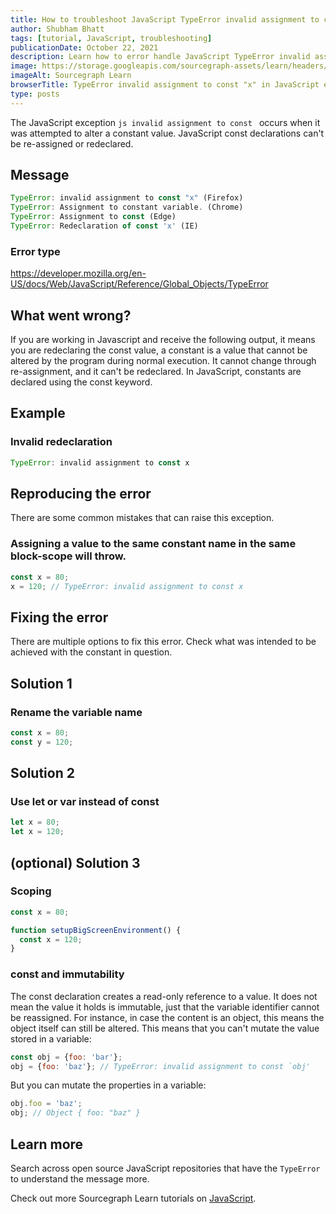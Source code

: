```yaml
---
title: How to troubleshoot JavaScript TypeError invalid assignment to const "x"
author: Shubham Bhatt
tags: [tutorial, JavaScript, troubleshooting]
publicationDate: October 22, 2021
description: Learn how to error handle JavaScript TypeError invalid assignment to const "x"
image: https://storage.googleapis.com/sourcegraph-assets/learn/headers/sourcegraph-learn-header.png
imageAlt: Sourcegraph Learn
browserTitle: TypeError invalid assignment to const "x" in JavaScript error handling
type: posts
---
```


The JavaScript exception ```js invalid assignment to const ``` occurs when it was attempted to alter a constant value. JavaScript const declarations can't be re-assigned or redeclared.

## Message

```js
TypeError: invalid assignment to const "x" (Firefox)
TypeError: Assignment to constant variable. (Chrome)
TypeError: Assignment to const (Edge)
TypeError: Redeclaration of const 'x' (IE)
```

### Error type
https://developer.mozilla.org/en-US/docs/Web/JavaScript/Reference/Global_Objects/TypeError

## What went wrong?

If you are working in Javascript and receive the following output, it means you are redeclaring the const value, a constant is a value that cannot be altered by the program during normal execution. It cannot change through re-assignment, and it can't be redeclared. In JavaScript, constants are declared using the const keyword.

## Example

### Invalid redeclaration

```js
TypeError: invalid assignment to const x
```

## Reproducing the error
There are some common mistakes that can raise this exception.

### Assigning a value to the same constant name in the same block-scope will throw.

```js
const x = 80;
x = 120; // TypeError: invalid assignment to const x
```

## Fixing the error
There are multiple options to fix this error. Check what was intended to be achieved with the constant in question.

## Solution 1

### Rename the variable name

```js
const x = 80;
const y = 120;
```

## Solution 2

### Use let or var instead of const

```js
let x = 80;
let x = 120;
```

## (optional) Solution 3

### Scoping

```js
const x = 80;

function setupBigScreenEnvironment() {
  const x = 120;
}
```

### const and immutability

The const declaration creates a read-only reference to a value. It does not mean the value it holds is immutable, just that the variable identifier cannot be reassigned. For instance, in case the content is an object, this means the object itself can still be altered. This means that you can't mutate the value stored in a variable:

```js
const obj = {foo: 'bar'};
obj = {foo: 'baz'}; // TypeError: invalid assignment to const `obj'
```

But you can mutate the properties in a variable:

```js
obj.foo = 'baz';
obj; // Object { foo: "baz" }
```

## Learn more

Search across open source JavaScript repositories that have the `TypeError` to understand the message more.

<SourcegraphSearch query="TypeError: invalid assignment to const x" patternType="literal"/>

Check out more Sourcegraph Learn tutorials on [JavaScript](https://learn.sourcegraph.com/tags/javascript).
